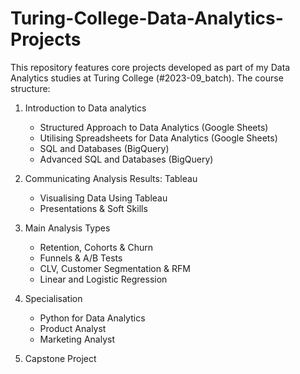 # Turing-College-Data-Analytics-Projects
This repository features core projects developed as part of my Data Analytics studies at Turing College (#2023-09_batch). The course structure:

1. Introduction to Data analytics
   - Structured Approach to Data Analytics (Google Sheets)
   - Utilising Spreadsheets for Data Analytics (Google Sheets)
   - SQL and Databases (BigQuery)
   - Advanced SQL and Databases (BigQuery)

2. Communicating Analysis Results: Tableau
   - Visualising Data Using Tableau
   - Presentations & Soft Skills

3. Main Analysis Types
   - Retention, Cohorts & Churn
   - Funnels & A/B Tests
   - CLV, Customer Segmentation & RFM
   - Linear and Logistic Regression
  
4. Specialisation
   - Python for Data Analytics
   - Product Analyst
   - Marketing Analyst
  
6. Capstone Project
